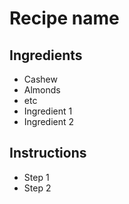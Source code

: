 # Recipe name

## Ingredients

- Cashew
- Almonds
- etc
- Ingredient 1
- Ingredient 2


## Instructions

- Step 1
- Step 2
